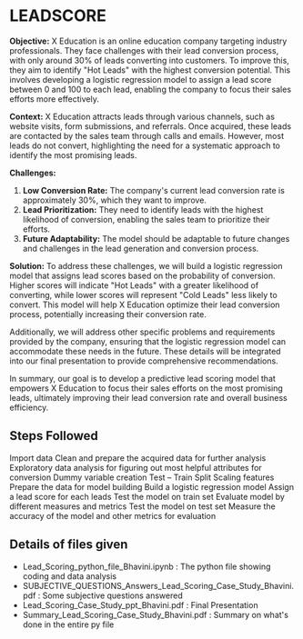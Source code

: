 # LEADSCORE
**Objective:**
X Education is an online education company targeting industry professionals. They face challenges with their lead conversion process, with only around 30% of leads converting into customers. To improve this, they aim to identify "Hot Leads" with the highest conversion potential. This involves developing a logistic regression model to assign a lead score between 0 and 100 to each lead, enabling the company to focus their sales efforts more effectively.

**Context:**
X Education attracts leads through various channels, such as website visits, form submissions, and referrals. Once acquired, these leads are contacted by the sales team through calls and emails. However, most leads do not convert, highlighting the need for a systematic approach to identify the most promising leads.

**Challenges:**
1. **Low Conversion Rate:** The company's current lead conversion rate is approximately 30%, which they want to improve.
2. **Lead Prioritization:** They need to identify leads with the highest likelihood of conversion, enabling the sales team to prioritize their efforts.
3. **Future Adaptability:** The model should be adaptable to future changes and challenges in the lead generation and conversion process.

**Solution:**
To address these challenges, we will build a logistic regression model that assigns lead scores based on the probability of conversion. Higher scores will indicate "Hot Leads" with a greater likelihood of converting, while lower scores will represent "Cold Leads" less likely to convert. This model will help X Education optimize their lead conversion process, potentially increasing their conversion rate.

Additionally, we will address other specific problems and requirements provided by the company, ensuring that the logistic regression model can accommodate these needs in the future. These details will be integrated into our final presentation to provide comprehensive recommendations.

In summary, our goal is to develop a predictive lead scoring model that empowers X Education to focus their sales efforts on the most promising leads, ultimately improving their lead conversion rate and overall business efficiency.

## Steps Followed
Import data
Clean and prepare the acquired data for further analysis
Exploratory data analysis for figuring out most helpful attributes for conversion
Dummy variable creation
Test – Train Split
Scaling features
Prepare the data for model building
Build a logistic regression model
Assign a lead score for each leads
Test the model on train set
Evaluate model by different measures and metrics
Test the model on test set
Measure the accuracy of the model and other metrics for evaluation

## Details of files given
- Lead_Scoring_python_file_Bhavini.ipynb : The python file showing coding and data analysis
- SUBJECTIVE_QUESTIONS_Answers_Lead_Scoring_Case_Study_Bhavini.pdf : Some subjective questions answered
- Lead_Scoring_Case_Study_ppt_Bhavini.pdf : Final Presentation
- Summary_Lead_Scoring_Case_Study_Bhavini.pdf : Summary on what's done in the entire py file
